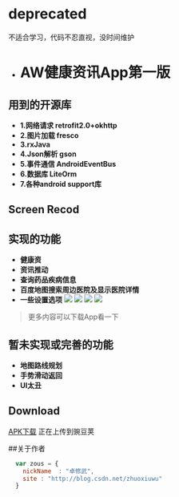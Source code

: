 # deprecated
不适合学习，代码不忍直视，没时间维护

* # AW健康资讯App第一版


## 用到的开源库
* **1.网络请求 retrofit2.0+okhttp**
* **2.图片加载 fresco**
* **3.rxJava**
* **4.Json解析 gson**
* **5.事件通信  AndroidEventBus**
* **6.数据库  LiteOrm**
* **7.各种android support库**
## Screen Recod

## 实现的功能
* **健康资**
* **资讯推动**
* **查询药品疾病信息**
* **百度地图搜索周边医院及显示医院详情**
* **一些设置选项**
![](http://7xq84c.com1.z0.glb.clouddn.com/gifn1.gif)
![](http://7xq84c.com1.z0.glb.clouddn.com/gifn2.gif)
![](http://7xq84c.com1.z0.glb.clouddn.com/3.gif)
![](http://7xq84c.com1.z0.glb.clouddn.com/gifn4.gif)

>更多内容可以下载App看一下

## 暂未实现或完善的功能
* **地图路线规划**
* **手势滑动返回**
* **UI太丑**




## Download

[APK下载](等等更新) 正在上传到豌豆荚




##关于作者

```javascript
  var zous = {
    nickName  : "卓修武",
    site : "http://blog.csdn.net/zhuoxiuwu"
  }
```
